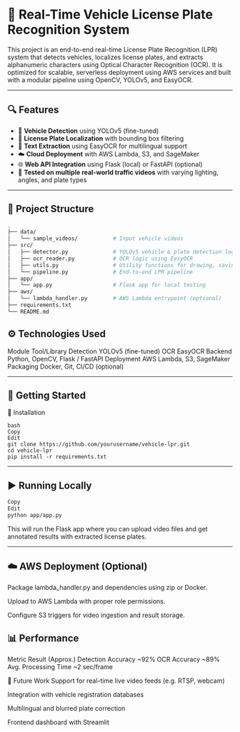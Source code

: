 # 🚗 Real-Time Vehicle License Plate Recognition System

This project is an end-to-end real-time License Plate Recognition (LPR) system that detects vehicles, localizes license plates, and extracts alphanumeric characters using Optical Character Recognition (OCR). It is optimized for scalable, serverless deployment using AWS services and built with a modular pipeline using OpenCV, YOLOv5, and EasyOCR.

---

## 🔍 Features

- 🎯 **Vehicle Detection** using YOLOv5 (fine-tuned)
- 🔲 **License Plate Localization** with bounding box filtering
- 🔡 **Text Extraction** using EasyOCR for multilingual support
- ☁️ **Cloud Deployment** with AWS Lambda, S3, and SageMaker
- 🌐 **Web API Integration** using Flask (local) or FastAPI (optional)
- 🧪 **Tested on multiple real-world traffic videos** with varying lighting, angles, and plate types

---

## 📁 Project Structure

```bash
.
├── data/
│   └── sample_videos/           # Input vehicle videos
├── src/
│   ├── detector.py              # YOLOv5 vehicle & plate detection logic
│   ├── ocr_reader.py            # OCR logic using EasyOCR
│   ├── utils.py                 # Utility functions for drawing, saving, etc.
│   └── pipeline.py              # End-to-end LPR pipeline
├── app/
│   └── app.py                   # Flask app for local testing
├── aws/
│   └── lambda_handler.py        # AWS Lambda entrypoint (optional)
├── requirements.txt
└── README.md
```


## ⚙️ Technologies Used

Module	Tool/Library
Detection	YOLOv5 (fine-tuned)
OCR	EasyOCR
Backend	Python, OpenCV, Flask / FastAPI
Deployment	AWS Lambda, S3, SageMaker
Packaging	Docker, Git, CI/CD (optional)

---

## 🚀 Getting Started
🔧 Installation
```
bash
Copy
Edit
git clone https://github.com/yourusername/vehicle-lpr.git
cd vehicle-lpr
pip install -r requirements.txt
```
---

## ▶️ Running Locally
```bash
Copy
Edit
python app/app.py
```
This will run the Flask app where you can upload video files and get annotated results with extracted license plates.

---
## ☁️ AWS Deployment (Optional)
Package lambda_handler.py and dependencies using zip or Docker.

Upload to AWS Lambda with proper role permissions.

Configure S3 triggers for video ingestion and result storage.

## 📊 Performance
Metric	Result (Approx.)
Detection Accuracy	~92%
OCR Accuracy	~89%
Avg. Processing Time	~2 sec/frame

🧠 Future Work
Support for real-time live video feeds (e.g. RTSP, webcam)

Integration with vehicle registration databases

Multilingual and blurred plate correction

Frontend dashboard with Streamlit

